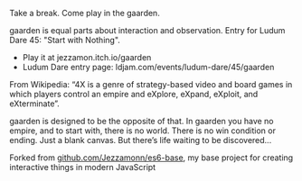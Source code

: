 Take a break. Come play in the gaarden.

gaarden is equal parts about interaction and observation. Entry for Ludum Dare 45: "Start with Nothing".

- Play it at jezzamon.itch.io/gaarden
- Ludum Dare entry page: ldjam.com/events/ludum-dare/45/gaarden


From Wikipedia: “4X is a genre of strategy-based video and board games in which players control an empire and eXplore, eXpand, eXploit, and eXterminate”.

gaarden is designed to be the opposite of that. In gaarden you have no empire, and to start with, there is no world. There is no win condition or ending. Just a blank canvas. But there’s life waiting to be discovered...

Forked from [github.com/Jezzamonn/es6-base](https://github.com/Jezzamonn/es6-base), my base project for creating interactive things in modern JavaScript
